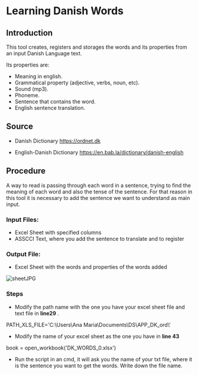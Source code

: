 # Learning Danish Words
## Introduction

This tool creates, registers and storages the words and its properties from an input Danish Language text.  

Its properties are:

- Meaning in english.
- Grammatical property (adjective, verbs, noun, etc).
- Sound (mp3).
- Phoneme.
- Sentence that contains the word.
- English sentence translation.

## Source

- Danish Dictionary
https://ordnet.dk

- English-Danish Dictionary
https://en.bab.la/dictionary/danish-english

## Procedure

A way to read is passing through each word in a sentence, trying to find the meaning of each word and also the tense of the sentence.
For that reason in this tool it is necessary to add the sentence we want to understand as main input.

### Input Files:

- Excel Sheet with specified columns
- ASSCCI Text, where you add the sentence to translate and to register

### Output File:
- Excel Sheet with the words  and properties of the words added

![sheetJPG](https://user-images.githubusercontent.com/52880203/90572036-58986780-e1b3-11ea-8695-4f7faa48e8c2.JPG)

### Steps

 - Modify the path name with the one you have your excel sheet file and text file in **line29** .



PATH_XLS_FILE='C:\\Users\\Ana Maria\\Documents\\DS\\APP_DK_ord\\'


- Modify the name of your excel sheet as the one you have in **line 43**

book = open_workbook('DK_WORDS_0.xlsx')

- Run the script in an cmd, it will ask you the name of your txt file, where it is the sentence you want to get the words. Write down the file name.
